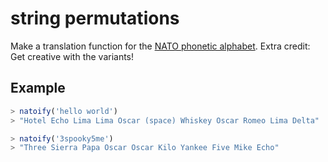 # string permutations

Make a translation function for the [NATO phonetic alphabet](https://en.wikipedia.org/wiki/NATO_phonetic_alphabet). Extra credit: Get creative with the variants!

## Example

```js
> natoify('hello world')
> "Hotel Echo Lima Lima Oscar (space) Whiskey Oscar Romeo Lima Delta"

> natoify('3spooky5me')
> "Three Sierra Papa Oscar Oscar Kilo Yankee Five Mike Echo"
```
